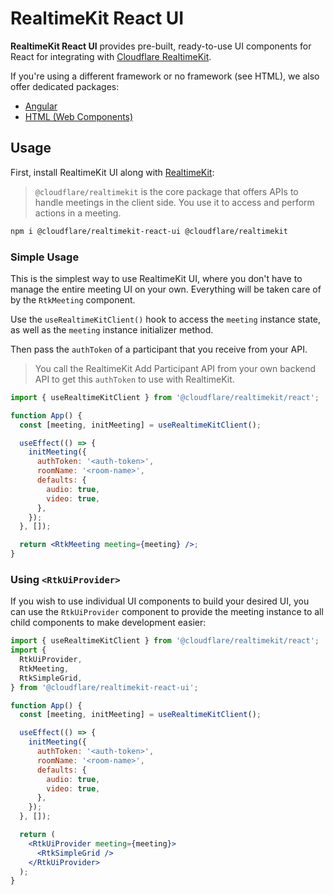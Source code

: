 # RealtimeKit React UI

**RealtimeKit React UI** provides pre-built, ready-to-use UI components for React for integrating with [Cloudflare RealtimeKit](https://npmjs.com/package/@cloudflare/realtimekit).

If you're using a different framework or no framework (see HTML), we also offer dedicated packages:

- [Angular](https://npmjs.com/package/@cloudflare/realtimekit-angular-ui)
- [HTML (Web Components)](https://npmjs.com/package/@cloudflare/realtimekit-ui)

## Usage

First, install RealtimeKit UI along with [RealtimeKit](https://npmjs.com/package/@cloudflare/realtimekit):

> `@cloudflare/realtimekit` is the core package that offers APIs to handle meetings in the client side.
> You use it to access and perform actions in a meeting.

```sh
npm i @cloudflare/realtimekit-react-ui @cloudflare/realtimekit
```

### Simple Usage

This is the simplest way to use RealtimeKit UI, where you don't have to manage the entire meeting UI on your own. Everything will be taken care of by the `RtkMeeting` component.

Use the `useRealtimeKitClient()` hook to access the `meeting` instance state, as well as the `meeting` instance initializer method.

Then pass the `authToken` of a participant that you receive from your API.

> You call the RealtimeKit Add Participant API from your own backend API to get this `authToken`
> to use with RealtimeKit.

```jsx
import { useRealtimeKitClient } from '@cloudflare/realtimekit/react';

function App() {
  const [meeting, initMeeting] = useRealtimeKitClient();

  useEffect(() => {
    initMeeting({
      authToken: '<auth-token>',
      roomName: '<room-name>',
      defaults: {
        audio: true,
        video: true,
      },
    });
  }, []);

  return <RtkMeeting meeting={meeting} />;
}
```

### Using `<RtkUiProvider>`

If you wish to use individual UI components to build your desired UI, you can use the `RtkUiProvider` component to provide the meeting instance to all child components to make development easier:

```jsx
import { useRealtimeKitClient } from '@cloudflare/realtimekit/react';
import {
  RtkUiProvider,
  RtkMeeting,
  RtkSimpleGrid,
} from '@cloudflare/realtimekit-react-ui';

function App() {
  const [meeting, initMeeting] = useRealtimeKitClient();

  useEffect(() => {
    initMeeting({
      authToken: '<auth-token>',
      roomName: '<room-name>',
      defaults: {
        audio: true,
        video: true,
      },
    });
  }, []);

  return (
    <RtkUiProvider meeting={meeting}>
      <RtkSimpleGrid />
    </RtkUiProvider>
  );
}
```
